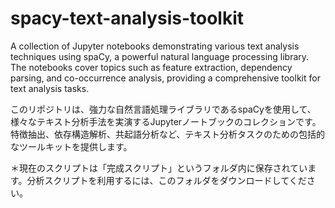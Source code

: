 # spacy-text-analysis-toolkit
A collection of Jupyter notebooks demonstrating various text analysis techniques using spaCy, a powerful natural language processing library. The notebooks cover topics such as feature extraction, dependency parsing, and co-occurrence analysis, providing a comprehensive toolkit for text analysis tasks.

このリポジトリは、強力な自然言語処理ライブラリであるspaCyを使用して、様々なテキスト分析手法を実演するJupyterノートブックのコレクションです。特徴抽出、依存構造解析、共起語分析など、テキスト分析タスクのための包括的なツールキットを提供します。

＊現在のスクリプトは「完成スクリプト」というフォルダ内に保存されています。分析スクリプトを利用するには、このフォルダをダウンロードしてください。
